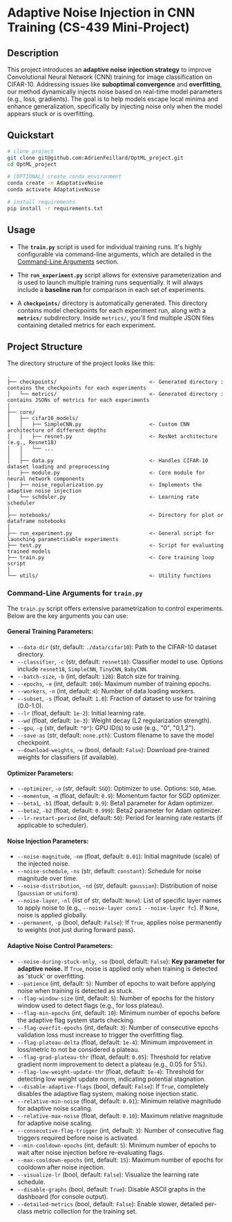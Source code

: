 # Adaptive Noise Injection in CNN Training (CS-439 Mini-Project)

## Description

This project introduces an **adaptive noise injection strategy** to improve Convolutional Neural Network (CNN) training for image classification on CIFAR-10. Addressing issues like **suboptimal convergence** and **overfitting**, our method dynamically injects noise based on real-time model parameters (e.g., loss, gradients). The goal is to help models escape local minima and enhance generalization, specifically by injecting noise only when the model appears stuck or is overfitting.

## Quickstart

```bash
# clone project
git clone git@github.com:AdrienFeillard/OptML_project.git
cd OptML_project

# [OPTIONAL] create conda environment
conda create -n AdaptativeNoise
conda activate AdaptativeNoise

# install requirements
pip install -r requirements.txt
```

## Usage

* The **`train.py`** script is used for individual training runs. It's highly configurable via command-line arguments, which are detailed in the [Command-Line Arguments](#command-line-arguments-for-trainpy) section.

* The **`run_experiment.py`** script allows for extensive parameterization and is used to launch multiple training runs sequentially. It will always include a **baseline run** for comparison in each set of experiments.

* A **`checkpoints/`** directory is automatically generated. This directory contains model checkpoints for each experiment run, along with a **`metrics/`** subdirectory. Inside `metrics/`, you'll find multiple JSON files containing detailed metrics for each experiment.

## Project Structure

The directory structure of the project looks like this:

```
.
├── checkpoints/                              <- Generated directory : contains the checkpoints for each experiments
│   └── metrics/                              <- Generated directory : contains JSONs of metrics for each experiments
│
├── core/
│   ├── cifar10_models/
│   │   ├── SimpleCNN.py                      <- Custom CNN architecture of different depths
│   │   ├── resnet.py                         <- ResNet architecture (e.g., Resnet18)
│   │   └── ...
│   │
│   ├── data.py                               <- Handles CIFAR-10 dataset loading and preprocessing
│   ├── module.py                             <- Core module for neural network components
│   ├── noise_regularization.py               <- Implements the adaptive noise injection
│   └── schduler.py                           <- Learning rate scheduler
│
├── notebooks/                                <- Directory for plot or dataframe notebooks
│
├── run_experiment.py                         <- General script for launching parametrisable experiments 
├── test.py                                   <- Script for evaluating trained models
├── train.py                                  <- Core training loop script
│
└── utils/                                    <- Utility functions
```

### Command-Line Arguments for `train.py`

The `train.py` script offers extensive parametrization to control experiments. Below are the key arguments you can use:

#### General Training Parameters:

* `--data-dir` (str, default: `./data/cifar10`): Path to the CIFAR-10 dataset directory.
* `--classifier`, `-c` (str, default: `resnet18`): Classifier model to use. Options include `resnet18`, `SimpleCNN`, `TinyCNN`, `BabyCNN`.
* `--batch-size`, `-b` (int, default: `128`): Batch size for training.
* `--epochs`, `-e` (int, default: `100`): Maximum number of training epochs.
* `--workers`, `-n` (int, default: `4`): Number of data loading workers.
* `--subset`, `-s` (float, default: `1.0`): Fraction of dataset to use for training (0.0-1.0).
* `--lr` (float, default: `1e-2`): Initial learning rate.
* `--wd` (float, default: `1e-3`): Weight decay (L2 regularization strength).
* `--gpu`, `-g` (str, default: `"0"`): GPU ID(s) to use (e.g., "0", "0,1,2").
* `--save-as` (str, default: `none.pth`): Custom filename to save the model checkpoint.
* `--download-weights`, `-w` (bool, default: `False`): Download pre-trained weights for classifiers (if available).

#### Optimizer Parameters:

* `--optimizer`, `-o` (str, default: `SGD`): Optimizer to use. Options: `SGD`, `Adam`.
* `--momentum`, `-m` (float, default: `0.9`): Momentum factor for SGD optimizer.
* `--beta1`, `-b1` (float, default: `0.9`): Beta1 parameter for Adam optimizer.
* `--beta2`, `-b2` (float, default: `0.999`): Beta2 parameter for Adam optimizer.
* `--lr-restart-period` (int, default: `50`): Period for learning rate restarts (if applicable to scheduler).

#### Noise Injection Parameters:

* `--noise-magnitude`, `-nm` (float, default: `0.01`): Initial magnitude (scale) of the injected noise.
* `--noise-schedule`, `-ns` (str, default: `constant`): Schedule for noise magnitude over time.
* `--noise-distribution`, `-nd` (str, default: `gaussian`): Distribution of noise (`gaussian` or `uniform`).
* `--noise-layer`, `-nl` (list of str, default: `None`): List of specific layer names to apply noise to (e.g., `--noise-layer conv1 --noise-layer fc`). If `None`, noise is applied globally.
* `--permanent`, `-p` (bool, default: `False`): If `True`, applies noise permanently to weights (not just during forward pass).

#### Adaptive Noise Control Parameters:

* `--noise-during-stuck-only`, `-so` (bool, default: `False`): **Key parameter for adaptive noise.** If `True`, noise is applied only when training is detected as 'stuck' or overfitting.
* `--patience` (int, default: `5`): Number of epochs to wait before applying noise when training is detected as stuck.
* `--flag-window-size` (int, default: `5`): Number of epochs for the history window used to detect flags (e.g., for loss plateau).
* `--flag-min-epochs` (int, default: `10`): Minimum number of epochs before the adaptive flag system starts checking.
* `--flag-overfit-epochs` (int, default: `3`): Number of consecutive epochs validation loss must increase to trigger the overfitting flag.
* `--flag-plateau-delta` (float, default: `1e-4`): Minimum improvement in loss/metric to not be considered a plateau.
* `--flag-grad-plateau-thr` (float, default: `0.05`): Threshold for relative gradient norm improvement to detect a plateau (e.g., 0.05 for 5%).
* `--flag-low-weight-update-thr` (float, default: `1e-4`): Threshold for detecting low weight update norm, indicating potential stagnation.
* `--disable-adaptive-flags` (bool, default: `False`): If `True`, completely disables the adaptive flag system, making noise injection static.
* `--relative-min-noise` (float, default: `0.01`): Minimum relative magnitude for adaptive noise scaling.
* `--relative-max-noise` (float, default: `0.10`): Maximum relative magnitude for adaptive noise scaling.
* `--consecutive-flag-trigger` (int, default: `3`): Number of consecutive flag triggers required before noise is activated.
* `--min-cooldown-epochs` (int, default: `5`): Minimum number of epochs to wait after noise injection before re-evaluating flags.
* `--max-cooldown-epochs` (int, default: `15`): Maximum number of epochs for cooldown after noise injection.
* `--visualize-lr` (bool, default: `False`): Visualize the learning rate schedule.
* `--disable-graphs` (bool, default: `True`): Disable ASCII graphs in the dashboard (for console output).
* `--detailed-metrics` (bool, default: `False`): Enable slower, detailed per-class metric collection for the training set.